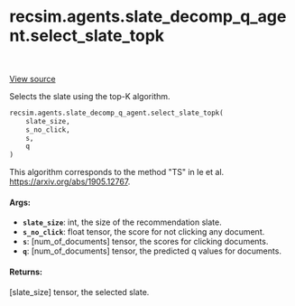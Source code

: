 <div itemscope itemtype="http://developers.google.com/ReferenceObject">
<meta itemprop="name" content="recsim.agents.slate_decomp_q_agent.select_slate_topk" />
<meta itemprop="path" content="Stable" />
</div>

# recsim.agents.slate_decomp_q_agent.select_slate_topk

<table class="tfo-notebook-buttons tfo-api" align="left">
</table>

<a target="_blank" href="https://github.com/google-research/recsim/recsim/agents/slate_decomp_q_agent.py">View
source</a>

Selects the slate using the top-K algorithm.

```python
recsim.agents.slate_decomp_q_agent.select_slate_topk(
    slate_size,
    s_no_click,
    s,
    q
)
```

<!-- Placeholder for "Used in" -->

This algorithm corresponds to the method "TS" in Ie et al.
https://arxiv.org/abs/1905.12767.

#### Args:

*   <b>`slate_size`</b>: int, the size of the recommendation slate.
*   <b>`s_no_click`</b>: float tensor, the score for not clicking any document.
*   <b>`s`</b>: [num_of_documents] tensor, the scores for clicking documents.
*   <b>`q`</b>: [num_of_documents] tensor, the predicted q values for documents.

#### Returns:

[slate_size] tensor, the selected slate.
